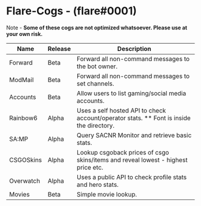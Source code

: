# Flare-Cogs - (flare#0001)
Note - **Some of these cogs are not optimized whatsoever. Please use at your own risk.**

| Name | Release | Description 
| --- | --- | --- |
| Forward | Beta | Forward all non-command messages to the bot owner. |
| ModMail | Beta | Forward all non-command messages to set channels. |
| Accounts| Beta | Allow users to list gaming/social media accounts. |
| Rainbow6 | Alpha |Uses a self hosted API to check account/operator stats. ** Font is inside the directory.|
| SA:MP | Alpha | Query SACNR Monitor and retrieve basic stats. |
| CSGOSkins | Alpha | Lookup csgoback prices of csgo skins/items and reveal lowest - highest price etc. |
| Overwatch | Alpha | Uses a public API to check profile stats and hero stats.|
| Movies | Beta | Simple movie lookup.